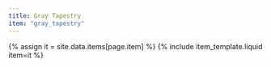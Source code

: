 ```yaml
---
title: Gray Tapestry
item: "gray_tapestry"
---
```


{% assign it = site.data.items[page.item] %}
{% include item_template.liquid item=it %}

